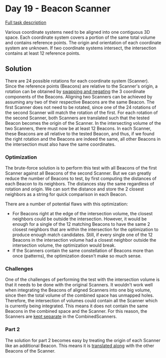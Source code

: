 # Day 19 - Beacon Scanner

[Full task description](https://adventofcode.com/2021/day/19)

Various coordinate systems need to be aligned into one contiguous 3D space.
Each coordinate system covers a portion of the same total volume and contains reference points.
The origin and orientation of each coordinate system are unknown.
If two coordinate systems intersect, the intersection contains at least 12 reference points. 

## Solution

There are 24 possible rotations for each coordinate system (Scanner).
Since the reference points (Beacons) are relative to the Scanner's origin, a rotation can be obtained by [swapping and negating](main.go#L25) the 3 coordinate components of the Beacons.
Aligning two Scanners can be achieved by assuming any two of their respective Beacons are the same Beacon.
The first Scanner does not need to be rotated, since one of the 24 rotations of the second Scanner will match the rotation of the first.
For each rotation of the second Scanner, both Scanners are translated such that the tested Beacon becomes the origin of the Scanner.
In the intersecting volume of the two Scanners, there must now be at least 12 Beacons.
In each Scanner, these Beacons are all relative to the tested Beacon, and thus, if we found the right rotation and the Beacons are indeed the same, all other Beacons in the intersection must also have the same coordinates.

### Optimization

The brute-force solution is to perform this test with all Beacons of the first Scanner against all Beacons of the second Scanner.
But we can greatly reduce the number of Beacons to test, by first computing the distances of each Beacon to its neighbors.
The distances stay the same regardless of rotation and origin.
We can sort the distance and store the 2 closest neighbors as a string for quick comparison in each Beacon.

There are a number of potential flaws with this optimization:

- For Beacons right at the edge of the intersection volume, the closest neighbors could be outside the intersection.
  However, it would be enough for a single of the 12 matching Beacons to have the same 2 closest neighbors that are within the intersection for the optimization to produce enough match candidates.
  Still, if every single one of the 12 Beacons in the intersection volume had a closest neighbor outside the intersection volume, the optimization would break. 
- If the Scanners contain the same constellation of Beacons more than once (patterns), the optimization doesn't make so much sense.

### Challenges

One of the challenges of performing the test with the intersection volume is that it needs to be done with the original Scanners.
It wouldn't work well when integrating the Beacons of aligned Scanners into one big volume, since then the total volume of the combined space has unmapped holes.
Therefore, the intersection of volumes could contain all the Scanner which is currently being integrated.
This means it does not contain the same Beacons in the combined space and the Scanner. 
For this reason, the Scanners are [kept separate](main.go#L200) in the CombinedScanners.

### Part 2

The solution for part 2 becomes easy by treating the origin of each Scanner like an additional Beacon.
This means it is [translated along](main.go#L144) with the other Beacons of the Scanner.
